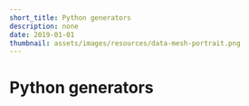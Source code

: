 ```yaml
---
short_title: Python generators
description: none
date: 2019-01-01
thumbnail: assets/images/resources/data-mesh-portrait.png
---
```


# Python generators